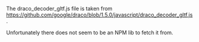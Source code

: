 The draco_decoder_gltf.js file is taken from https://github.com/google/draco/blob/1.5.0/javascript/draco_decoder_gltf.js.

Unfortunately there does not seem to be an NPM lib to fetch it from.